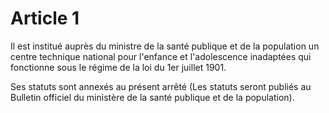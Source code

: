 # Article 1

Il est institué auprès du ministre de la santé publique et de la population un centre technique national pour l'enfance et l'adolescence inadaptées qui fonctionne sous le régime de la loi du 1er juillet 1901.

Ses statuts sont annexés au présent arrêté (Les statuts seront publiés au Bulletin officiel du ministère de la santé publique et de la population).
